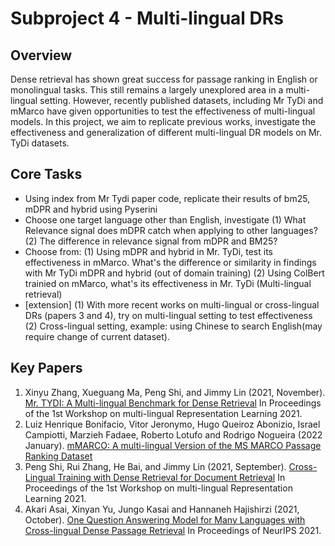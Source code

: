 # Subproject 4 - Multi-lingual DRs

## Overview
Dense retrieval has shown great success for passage ranking in English or monolingual tasks. This still remains a largely unexplored area in a multi-lingual setting. However, recently published datasets, including Mr TyDi and mMarco have given opportunities to test the effectiveness of multi-lingual models. In this project, we aim to replicate previous works, investigate the effectiveness and generalization of different multi-lingual DR models on Mr. TyDi datasets.

## Core Tasks

- Using index from Mr Tydi paper code, replicate their results of bm25, mDPR and hybrid using Pyserini
- Choose one target language other than English, investigate (1) What Relevance signal does mDPR catch when applying to other languages? (2) The difference in relevance signal from mDPR and BM25?
- Choose from: (1) Using mDPR and hybrid in Mr. TyDi, test its effectiveness in mMarco. What's the difference or similarity in findings with Mr TyDi mDPR and hybrid (out of domain training) (2) Using ColBert trainied on mMarco, what's its effectiveness in Mr. TyDi (Multi-lingual retrieval)
- [extension] (1) With more recent works on multi-lingual or cross-lingual DRs (papers 3 and 4), try on multi-lingual setting to test effectiveness (2) Cross-lingual setting, example: using Chinese to search English(may require change of current dataset).



## Key Papers

1. Xinyu Zhang, Xueguang Ma, Peng Shi, and Jimmy Lin (2021, November).  [Mr. TYDI: A Multi-lingual Benchmark for Dense Retrieval](https://arxiv.org/abs/2108.08787) In Proceedings of the 1st Workshop on multi-lingual Representation Learning 2021.
2. Luiz Henrique Bonifacio, Vitor Jeronymo, Hugo Queiroz Abonizio, Israel Campiotti, Marzieh Fadaee, Roberto Lotufo and Rodrigo Nogueira (2022 January).  [mMARCO: A multi-lingual Version of the MS MARCO Passage Ranking Dataset](https://arxiv.org/abs/2108.13897)
3. Peng Shi, Rui Zhang, He Bai, and Jimmy Lin (2021, September). [Cross-Lingual Training with Dense Retrieval for Document Retrieval](https://arxiv.org/abs/2109.01628) In Proceedings of the 1st Workshop on multi-lingual Representation Learning 2021.
4. Akari Asai, Xinyan Yu, Jungo Kasai and Hannaneh Hajishirzi (2021, October). [One Question Answering Model for Many Languages with Cross-lingual Dense Passage Retrieval](https://arxiv.org/abs/2107.11976) In Proceedings of NeurIPS 2021.

